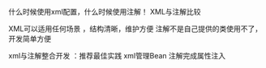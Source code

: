 什么时候使用xml配置，什么时候使用注解！
XML与注解比较

XML可以适用任何场景 ，结构清晰，维护方便
注解不是自己提供的类使用不了，开发简单方便

xml与注解整合开发 ：推荐最佳实践
xml管理Bean
注解完成属性注入